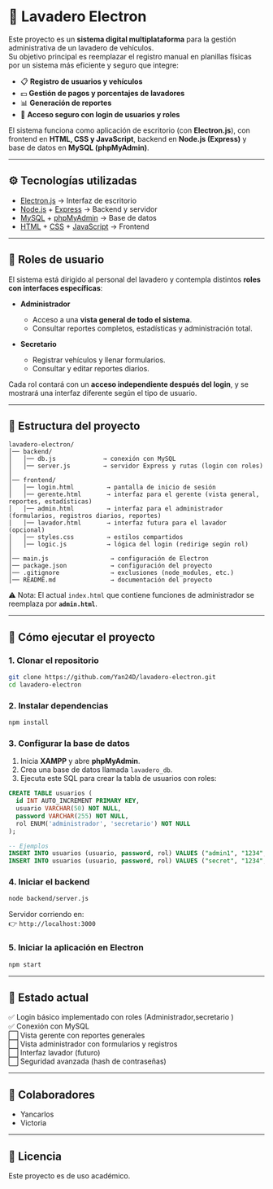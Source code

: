 # 🚗 Lavadero Electron

Este proyecto es un **sistema digital multiplataforma** para la gestión administrativa de un lavadero de vehículos.  
Su objetivo principal es reemplazar el registro manual en planillas físicas por un sistema más eficiente y seguro que integre:

- 📋 **Registro de usuarios y vehículos**  
- 💵 **Gestión de pagos y porcentajes de lavadores**  
- 📊 **Generación de reportes**  
- 🔐 **Acceso seguro con login de usuarios y roles**  

El sistema funciona como aplicación de escritorio (con **Electron.js**), con frontend en **HTML, CSS y JavaScript**, backend en **Node.js (Express)** y base de datos en **MySQL (phpMyAdmin)**.

---

## ⚙️ Tecnologías utilizadas

- [Electron.js](https://www.electronjs.org/) → Interfaz de escritorio  
- [Node.js](https://nodejs.org/) + [Express](https://expressjs.com/) → Backend y servidor  
- [MySQL](https://www.mysql.com/) + [phpMyAdmin](https://www.phpmyadmin.net/) → Base de datos  
- [HTML](https://developer.mozilla.org/es/docs/Web/HTML) + [CSS](https://developer.mozilla.org/es/docs/Web/CSS) + [JavaScript](https://developer.mozilla.org/es/docs/Web/JavaScript) → Frontend  

---

## 👥 Roles de usuario

El sistema está dirigido al personal del lavadero y contempla distintos **roles con interfaces específicas**:

- **Administrador**  
  - Acceso a una **vista general de todo el sistema**.  
  - Consultar reportes completos, estadísticas y administración total.  

- **Secretario**  
  - Registrar vehículos y llenar formularios.  
  - Consultar y editar reportes diarios.  


Cada rol contará con un **acceso independiente después del login**, y se mostrará una interfaz diferente según el tipo de usuario.  

---

## 📂 Estructura del proyecto

```
lavadero-electron/
│── backend/                  
│   │── db.js             → conexión con MySQL
│   │── server.js         → servidor Express y rutas (login con roles)
│
│── frontend/                
│   │── login.html         → pantalla de inicio de sesión
│   │── gerente.html       → interfaz para el gerente (vista general, reportes, estadísticas)
│   │── admin.html         → interfaz para el administrador (formularios, registros diarios, reportes)
│   │── lavador.html       → interfaz futura para el lavador (opcional)
│   │── styles.css         → estilos compartidos
│   │── logic.js           → lógica del login (redirige según rol)
│
│── main.js                 → configuración de Electron
│── package.json            → configuración del proyecto
│── .gitignore              → exclusiones (node_modules, etc.)
│── README.md               → documentación del proyecto
```

⚠️ Nota: El actual `index.html` que contiene funciones de administrador se reemplaza por **`admin.html`**.  

---

## 🚀 Cómo ejecutar el proyecto

### 1. Clonar el repositorio
```bash
git clone https://github.com/Yan24D/lavadero-electron.git
cd lavadero-electron
```

### 2. Instalar dependencias
```bash
npm install
```

### 3. Configurar la base de datos
1. Inicia **XAMPP** y abre **phpMyAdmin**.  
2. Crea una base de datos llamada `lavadero_db`.  
3. Ejecuta este SQL para crear la tabla de usuarios con roles:

```sql
CREATE TABLE usuarios (
  id INT AUTO_INCREMENT PRIMARY KEY,
  usuario VARCHAR(50) NOT NULL,
  password VARCHAR(255) NOT NULL,
  rol ENUM('administrador', 'secretario') NOT NULL
);

-- Ejemplos
INSERT INTO usuarios (usuario, password, rol) VALUES ("admin1", "1234", "administrador");
INSERT INTO usuarios (usuario, password, rol) VALUES ("secret", "1234", "secretario");
```

### 4. Iniciar el backend
```bash
node backend/server.js
```

Servidor corriendo en:  
👉 `http://localhost:3000`

### 5. Iniciar la aplicación en Electron
```bash
npm start
```

---

## 📌 Estado actual
✅ Login básico implementado con roles (Administrador,secretario )  
✅ Conexión con MySQL  
⬜ Vista gerente con reportes generales  
⬜ Vista administrador con formularios y registros  
⬜ Interfaz lavador (futuro)  
⬜ Seguridad avanzada (hash de contraseñas)  

---

## 👥 Colaboradores
- Yancarlos  
- Victoria  

---

## 📜 Licencia
Este proyecto es de uso académico.  
